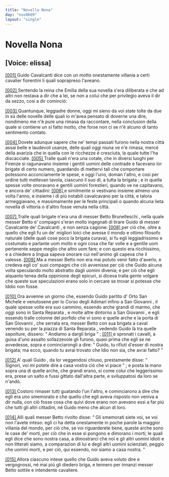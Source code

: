 ```yaml
---
title: "Novella Nona"
day: "nov0609"
layout: "single"
---
```

<div id="nov0609" type="novella" who="elissa">
 <h1>
  Novella Nona
 </h1>
 <p>
  <h2>
   [Voice: elissa]
  </h2>
 </p>
 <argument>
  <p>
   <a href="{{ site.baseurl }}enDecameron/nov0609#p06090001">
    [001]
   </a>
   <name persref="guidocavalcanti" type="person">
    Guido Cavalcanti
   </name>
   dice con un motto onestamente villania a certi cavalier fiorentini li quali soprapreso l'aveano.
  </p>
 </argument>
 <div3 type="commentary" who="author">
  <p>
   <a href="{{ site.baseurl }}enDecameron/nov0609#p06090002">
    [002]
   </a>
   Sentendo la
   <name persref="elissa" type="person">
    reina
   </name>
   che
   <name persref="emilia" type="person">
    Emilia
   </name>
   della sua novella s'era diliberata e che ad altri non restava a dir che a lei, se non a colui che per privilegio aveva il dir da sezzo, cos&iacute; a dir cominci&ograve;:
  </p>
 </div3>
 <div3 type="commentary" who="elissa">
  <p>
   <a href="{{ site.baseurl }}enDecameron/nov0609#p06090003">
    [003]
   </a>
   Quantunque, leggiadre donne, oggi mi sieno da voi state tolte da due in s&uacute; delle novelle delle quali io m'avea pensato di doverne una dire, nondimeno me n'&egrave; pure una rimasa da raccontare, nella conclusion della quale si contiene un s&iacute; fatto motto, che forse non ci se n'&egrave; alcuno di tanto sentimento contato.
  </p>
 </div3>
 <p>
  <a href="{{ site.baseurl }}enDecameron/nov0609#p06090004">
   [004]
  </a>
  Dovete adunque sapere che ne' tempi passati furono nella nostra citt&agrave; assai belle e laudevoli usanze, delle quali oggi niuna ve n'&egrave; rimasa, merc&eacute; della avarizia che in quella con le ricchezze &egrave; cresciuta, la quale tutte l'ha discacciate.
  <a href="{{ site.baseurl }}enDecameron/nov0609#p06090005">
   [005]
  </a>
  Tralle quali n'era una cotale, che in diversi luoghi per
  <name placeref="firenze" type="place">
   Firenze
  </name>
  si ragunavano insieme i gentili uomini delle contrade e facevano lor
  <name persref="brigata-0609">
   brigate
  </name>
  di certo numero, guardando di mettervi tali che comportare potessono acconciamente le spese, e oggi l'uno, doman l'altro, e cos&iacute; per ordine tutti mettevan tavola, ciascuno il suo d&iacute;, a tutta la
  <name persref="brigata-0609">
   brigata
  </name>
  ; e in quella spesse volte onoravano e gentili uomini forestieri, quando ve ne capitavano, e ancora de' cittadini:
  <a href="{{ site.baseurl }}enDecameron/nov0609#p06090006">
   [006]
  </a>
  e similmente si vestivano insieme almeno una volta l'anno, e insieme i d&iacute; pi&uacute; notabili cavalcavano per la citt&agrave;, e talora armeggiavano, e massimamente per le feste principali o quando alcuna lieta novella di vittoria o d'altro fosse venuta nella citt&agrave;.
 </p>
 <p>
  <a href="{{ site.baseurl }}enDecameron/nov0609#p06090007">
   [007]
  </a>
  Tralle quali
  <name persref="brigata-0609">
   brigate
  </name>
  n'era una di messer
  <name persref="bettobrunelleschi" type="person">
   Betto Brunelleschi
  </name>
  , nella quale messer
  <name persref="bettobrunelleschi" type="person">
   Betto
  </name>
  e' compagni s'eran molto ingegnati di tirare
  <name persref="guidocavalcanti" type="person">
   Guido
  </name>
  di messer
  <name persref="cavalcantecavalcanti" type="person">
   Cavalcante de' Cavalcanti
  </name>
  , e non senza cagione:
  <a href="{{ site.baseurl }}enDecameron/nov0609#p06090008">
   [008]
  </a>
  per ci&ograve; che, oltre a quello che egli fu un de' migliori loici che avesse il mondo e ottimo filosofo naturale (delle quali cose poco la
  <name persref="brigata-0609">
   brigata
  </name>
  curava), si fu egli leggiadrissimo e costumato e parlante uom molto e ogni cosa che far volle e a gentile uom pertenente seppe meglio che altro uom fare; e con questo era ricchissimo, e a chiedere a lingua sapeva onorare cui nell'animo gli capeva che il valesse.
  <a href="{{ site.baseurl }}enDecameron/nov0609#p06090009">
   [009]
  </a>
  Ma a messer
  <name persref="bettobrunelleschi" type="person">
   Betto
  </name>
  non era mai potuto venir fatto d'averlo, e credeva egli co' suoi compagni che ci&ograve; avvenisse per ci&ograve; che
  <name persref="guidocavalcanti" type="person">
   Guido
  </name>
  alcuna volta speculando molto abstratto dagli uomini divenia; e per ci&ograve; che egli alquanto tenea della oppinione degli epicuri, si diceva tralla gente volgare che queste sue speculazioni erano solo in cercare se trovar si potesse che Iddio non fosse.
 </p>
 <p>
  <a href="{{ site.baseurl }}enDecameron/nov0609#p06090010">
   [010]
  </a>
  Ora avvenne un giorno che, essendo
  <name persref="guidocavalcanti" type="person">
   Guido
  </name>
  partito d'
  <name placeref="ortosanmichele" type="place">
   Orto San Michele
  </name>
  e venutosene per lo Corso degli Adimari infino a
  <name placeref="sangiovanni" type="place">
   San Giovanni
  </name>
  , il quale spesse volte era suo cammino, essendo arche grandi di marmo, che oggi sono in
  <name placeref="santareparata" type="place">
   Santa Reparata
  </name>
  , e molte altre dintorno a
  <name placeref="sangiovanni" type="place">
   San Giovanni
  </name>
  , e egli essendo tralle colonne del porfido che vi sono e quelle arche e la porta di
  <name placeref="sangiovanni" type="place">
   San Giovanni
  </name>
  , che serrata era, messer
  <name persref="bettobrunelleschi" type="person">
   Betto
  </name>
  con sua
  <name persref="brigata-0609">
   brigata
  </name>
  a caval venendo su per la piazza di
  <name placeref="santareparata" type="place">
   Santa Reparata
  </name>
  , vedendo
  <name persref="guidocavalcanti" type="person">
   Guido
  </name>
  l&agrave; tra quelle sepolture, dissero:
  <q direct="unspecified" who="bettobrunelleschi brigata-0609">
   Andiamo a dargli briga
  </q>
  ;
  <a href="{{ site.baseurl }}enDecameron/nov0609#p06090011">
   [011]
  </a>
  e spronati i cavalli, a guisa d'uno assalto sollazzevole gli furono, quasi prima che egli se ne avvedesse, sopra e cominciarongli a dire:
  <q direct="unspecified" who="bettobrunelleschi brigata-0609">
   Guido, tu rifiuti d'esser di nostra brigata; ma ecco, quando tu avrai trovato che Idio non sia, che avrai fatto?
  </q>
 </p>
 <p>
  <a href="{{ site.baseurl }}enDecameron/nov0609#p06090012">
   [012]
  </a>
  A' quali
  <name persref="guidocavalcanti" type="person">
   Guido
  </name>
  , da lor veggendosi chiuso, prestamente disse:
  <q direct="unspecified" who="guidocavalcanti">
   Signori, voi mi potete dire a casa vostra ci&ograve; che vi piace
  </q>
  ; e posta la mano sopra una di quelle arche, che grandi erano, s&iacute; come colui che leggerissimo era, prese un salto e fussi gittato dall'altra parte, e sviluppatosi da loro se n'and&ograve;.
 </p>
 <p>
  <a href="{{ site.baseurl }}enDecameron/nov0609#p06090013">
   [013]
  </a>
  Costoro rimaser tutti guatando l'un l'altro, e cominciarono a dire che egli era uno smemorato e che quello che egli aveva risposto non veniva a dir nulla, con ci&ograve; fosse cosa che quivi dove erano non avevano essi a far pi&uacute; che tutti gli altri cittadini, n&eacute;
  <name persref="guidocavalcanti" type="person">
   Guido
  </name>
  meno che alcun di loro.
 </p>
 <p>
  <a href="{{ site.baseurl }}enDecameron/nov0609#p06090014">
   [014]
  </a>
  Alli quali messer
  <name persref="bettobrunelleschi" type="person">
   Betto
  </name>
  rivolto disse:
  <q direct="unspecified" who="bettobrunelleschi">
   Gli smemorati siete voi, se voi non l'avete inteso: egli ci ha detta onestamente in poche parole la maggior villania del mondo, per ci&ograve; che, se voi riguarderete bene, queste arche sono le case de' morti, per ci&ograve; che in esse si pongono e dimorano i morti; le quali egli dice che sono nostra casa, a dimostrarci che noi e gli altri uomini idioti e non litterati siamo, a comparazion di lui e degli altri uomini scienziati, peggio che uomini morti, e per ci&ograve;, qui essendo, noi siamo a casa nostra.
  </q>
 </p>
 <p>
  <a href="{{ site.baseurl }}enDecameron/nov0609#p06090015">
   [015]
  </a>
  Allora ciascuno intese quello che
  <name persref="guidocavalcanti" type="person">
   Guido
  </name>
  aveva voluto dire e vergognossi, n&eacute; mai pi&uacute; gli diedero briga, e tennero per innanzi messer
  <name persref="bettobrunelleschi" type="person">
   Betto
  </name>
  sottile e intendente cavaliere.
 </p>
</div>